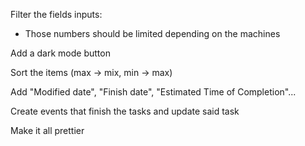 Filter the fields inputs:
  - Those numbers should be limited depending on the machines

Add a dark mode button

Sort the items (max -> mix, min -> max)

Add "Modified date", "Finish date", "Estimated Time of Completion"...

Create events that finish the tasks and update said task




Make it all prettier